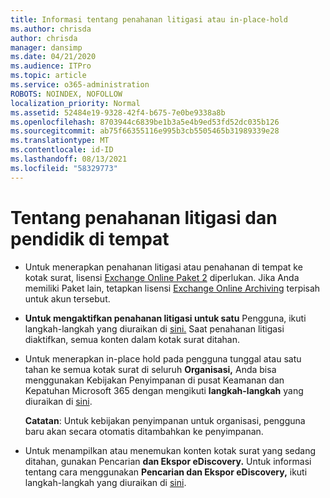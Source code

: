 ```yaml
---
title: Informasi tentang penahanan litigasi atau in-place-hold
ms.author: chrisda
author: chrisda
manager: dansimp
ms.date: 04/21/2020
ms.audience: ITPro
ms.topic: article
ms.service: o365-administration
ROBOTS: NOINDEX, NOFOLLOW
localization_priority: Normal
ms.assetid: 52484e19-9328-42f4-b675-7e0be9338a8b
ms.openlocfilehash: 8703944c6839be1b3a5e4b9ed53fd52dc035b126
ms.sourcegitcommit: ab75f66355116e995b3cb5505465b31989339e28
ms.translationtype: MT
ms.contentlocale: id-ID
ms.lasthandoff: 08/13/2021
ms.locfileid: "58329773"
---
```

# <a name="about-litigation-holds-and-in-place-holds"></a>Tentang penahanan litigasi dan pendidik di tempat

- Untuk menerapkan penahanan litigasi atau penahanan di tempat ke kotak surat, lisensi [Exchange Online Paket 2](https://docs.microsoft.com/office365/servicedescriptions/office-365-platform-service-description/office-365-plan-options) diperlukan. Jika Anda memiliki Paket lain, tetapkan lisensi [Exchange Online Archiving](https://docs.microsoft.com/office365/servicedescriptions/exchange-online-archiving-service-description/exchange-online-archiving-service-description) terpisah untuk akun tersebut. 
    
- **Untuk mengaktifkan penahanan litigasi untuk satu** Pengguna, ikuti langkah-langkah yang diuraikan di [sini.](https://docs.microsoft.com/microsoft-365/compliance/create-a-litigation-hold?view=o365-worldwide#place-a-mailbox-on-litigation-hold) Saat penahanan litigasi diaktifkan, semua konten dalam kotak surat ditahan.
    
- Untuk menerapkan in-place hold pada pengguna tunggal atau satu tahan ke semua kotak surat di seluruh **Organisasi,** Anda bisa menggunakan Kebijakan Penyimpanan di pusat Keamanan dan Kepatuhan Microsoft 365 dengan mengikuti **langkah-langkah** yang diuraikan di [sini](https://docs.microsoft.com/microsoft-365/compliance/retention-policies).
    
    **Catatan**: Untuk kebijakan penyimpanan untuk organisasi, pengguna baru akan secara otomatis ditambahkan ke penyimpanan. 
  
- Untuk menampilkan atau menemukan konten kotak surat yang sedang ditahan, gunakan Pencarian **dan Ekspor eDiscovery.** Untuk informasi tentang cara menggunakan **Pencarian dan Ekspor eDiscovery,** ikuti langkah-langkah yang diuraikan di [sini](https://docs.microsoft.com/microsoft-365/compliance/export-search-results).
    

